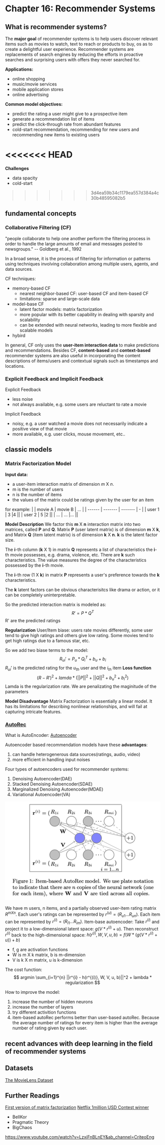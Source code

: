 # Chapter 16: Recommender Systems

## What is recommender systems?
The **major goal** of recommender systems is to help users discover relevant items such as movies to watch, text to reach or products to buy, os as to create a delightful user experience.
Recommender systems are replacements of search engines by reducing the efforts in proactive searches and surprising users with offers they never searched for.

**Applications:**
- online shopping
- music/movie services
- mobile application stores
- online advertising

**Common model objectives:**
- predict the rating a user might give to a prospective item
- generate a recommendation list of items
- predict the click-through rate from abundant features
- cold-start recommendation, recommending for new users and recommending new items to existing users

<<<<<<< HEAD
=======
**Challenges**
- data spacity
- cold-start

>>>>>>> 3d4ea59b34c1179ea557d384a4c30b48595082b5
## fundamental concepts
### Collaborative Filtering (CF)
"people collaborate to help one another perform the filtering process in order to handle the large amounts of email and messages posted to newsgroups." -- Goldberg et al., 1992

In a broad sense, it is the process of filtering for information or patterns using techniques involving collaboration among multiple users, agents, and data sources.

CF techniques:
- memory-based CF
  - nearest neighbor-based CF: user-based CF and item-based CF
  - limitations: sparse and large-scale data
- model-base CF
  - latent factor models: matrix factorization
  - more popular with its better capability in dealing with sparsity and scalability
  - can be extended with neural networks, leading to more flexible and scalable models
- hybird

In general, CF only uses the **user-item interaction data** to make predictions and recommendations. 
Besides CF, **content-based** and **context-based** recommender systems are also useful in incorporating the content descriptions of items/users and contextual signals such as timestamps and locations. 

### Explicit Feedback and Implicit Feedback
Explicit Feedback
- less noise
- not always available, e.g. some users are reluctant to rate a movie
  
Implicit Feedback
- noisy, e.g. a user watched a movie does not necessarily indicate a positive view of that movie
- more available, e.g. user clicks, mouse movement, etc..

## classic models

### Matrix Factorization Model
**Input data:** 
- a user-item interaction matrix of dimension *m* X *n*. 
- m is the number of users
- n is the number of items
- the values of the matrix could be ratings given by the user for an item

for example:
|        | movie A | movie B | ... | 
| ------ | ------- | ------- | - |
| user 1 | 3       |4        ||
| user 2 | 5       |2        ||
| ...    | ...     |...      ||


**Model Description**
We factor this **m** X **n** interaction matrix into two matrices, called **P** and **Q**. Matrix **P** (user latent matrix) is of dimension **m** X **k**, and Matrix **Q** (item latent matrix) is of dimension **k** X **n**. **k** is the latent factor size.

The **i**-th column (**k** X 1) in matrix **Q** represents a list of characteristics the **i**-th movie possesses, e.g. drama, violence, etc. There are **k** such characteristics. The value measures the degree of the characteristics possessed by the **i**-th movie.

The **i**-th row (1 X **k**) in matrix **P** represents a user's preference towards the **k** characteristics.

The **k** latent factors can be obvious characterisitcs like drama or action, or it can be completely uninterpretable.

So the predicted interaction matrix is modeled as:
$$
R' = P * Q^T
$$
R' are the predicted ratings

**Regularization**
User/Item biase: users rate movies differently, some user tend to give high ratings and others give low rating. Some movies tend to get high ratings due to a famous star, etc.

So we add two biase terms to the model:
$$
R_{ui}' = P_u * Q_i^T + b_u + b_i
$$
$R_{ui}'$ is the predicted rating for the $u_{th}$ user and the $i_{th}$ item
**Loss function**
$$
(R - R')^2 + lamda * (||P||^2 + ||Q||^2 + b_u^2 + b_i^2)
$$
Lamda is the regularization rate.
We are penalizating the maginitude of the parameters


**Model Disadvantage**
Matrix Factorization is essentially a linear model. It has its limitations for describing nonlinear relationships, and will fail at capturing intricate features.

### [AutoRec](https://www2015.thewebconf.org/documents/proceedings/companion/p111.pdf)

What is AutoEncoder: [Autoencoder](https://towardsdatascience.com/auto-encoder-what-is-it-and-what-is-it-used-for-part-1-3e5c6f017726)

Autoencoder based recommendation models have these **advantages**:
1. can handle heterogenerous data sources(ratings, audio, video)
2. more efficient in handling input noises

Four types of autoencoders used for recommender systems:
1. Denoising Autoencoder(DAE)
2. Stacked Denoising Autoencoder(SDAE)
3. Marginalized Denoising Autoencoder(MDAE)
4. Variational Autoencoder(VA)

![](images/autoRec.png)

We have m users, n items, and a partially observed user-item rating matrix $R^{m X n}$. Each user's ratings can be represented by $r^{(u)} = (R_{u1}... R_{un})$. 
Each item can be represented by $r^{(i)} = (R_{i1}... R_{im})$.
Item-base autoencoder:
Take $r^{(i)}$ and project it to a low-dimensional latent space: $g(V*r^{(i)} + u)$.
Then reconstruct $r^{(i)}$ back to the high-dimensional space: $h(r^{(i)}, W, V, u, b) = f(W*(g(V*r^{(i)} + u)) + b)$

- f, g are activation functions
- W is m X k matrix, b is m-dimension
- V is k X m matrix, u is k-dimension

The cost function:
$$
argmin \sum_{i=1}^{n} ||r^{i} - h(r^{(i)}, W, V, u, b)||^2 + lambda * regularization
$$

How to improve the model:
1. increase the number of hidden neurons
2. increase the number of layers
3. try different activition functions
4. item-based autoRec performs better than user-based autoRec. Because the average number of ratings for every item is higher than the average number of rating given by each user.

## recent advances with deep learning in the field of recommender systems


## Datasets
[The MovieLens Dataset ](https://grouplens.org/datasets/movielens/)


## Further Readings
[First version of matrix factorization](https://sifter.org/~simon/journal/20061211.html)
[Netflix 1million USD Contest winner](https://www.asc.ohio-state.edu/statistics/statgen/joul_aut2009/BigChaos.pdf)
  - BellKor
  - Pragmatic Theory
  - BigChaos
  
  https://www.youtube.com/watch?v=LzxiFnBLnEY&ab_channel=CriteoEng
